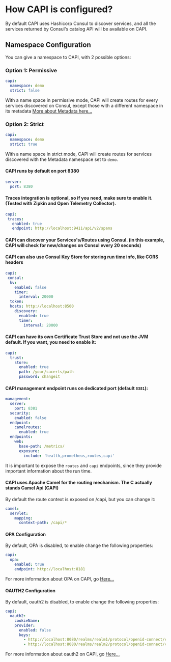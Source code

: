 # How CAPI is configured?
By default CAPI uses Hashicorp Consul to discover services, and all the services returned by Consul's catalog API will be available on CAPI.

## Namespace Configuration
You can give a namespace to CAPI, with 2 possible options:

### Option 1: Permissive
```yaml
capi:
  namespace: demo
  strict: false
```

With a name space in permissive mode, CAPI will create routes for every services discovered on Consul, except those with a different namespace in its metadata [More about Metadata here...](meta.md)


### Option 2: Strict
```yaml
capi:
  namespace: demo
  strict: true
```
With a name space in strict mode, CAPI will create routes for services discovered with the Metadata namespace set to `demo`. 



#### CAPI runs by default on port 8380
```yaml
server:
  port: 8380
```
#### Traces integration is optional, so if you need, make sure to enable it. (Tested with Zipkin and Open Telemetry Collector).
```yaml
capi:
 traces:
   enabled: true
   endpoint: http://localhost:9411/api/v2/spans
```
#### CAPI can discover your Services's/Routes using Consul. (in this example, CAPI will check for new/changes on Consul every 20 seconds)
#### CAPI can also use Consul Key Store for storing run time info, like CORS headers 
```yaml
capi:
 consul:
  kv:
    enabled: false
    timer:
      interval: 20000
  token:
  hosts: http://localhost:8500
    discovery:
      enabled: true
      timer:
        interval: 20000
```
#### CAPI can have its own Certificate Trust Store and not use the JVM default. If you want, you need to enable it:
```yaml
capi:
  trust:
    store:
      enabled: true
      path: /your/cacerts/path
      password: changeit
```
#### CAPI management endpoint runs on dedicated port (default `8381`):
```yaml
management:
  server:
    port: 8381
  security:
    enabled: false
  endpoint:
    camelroutes:
      enabled: true
  endpoints:
    web:
      base-path: /metrics/
      exposure:
        include: 'health,prometheus,routes,capi'
```
It is important to expose the `routes` and `capi` endpoints, since they provide important information about the run time. 

#### CAPI uses Apache Camel for the routing mechanism. The C actually stands Camel Api (CAPI)
By default the route context is exposed on /capi, but you can change it:
```yaml
camel:
  servlet:
    mapping:
      context-path: /capi/*
```

#### OPA Configuration
By default, OPA is disabled, to enable change the following properties:
```yaml
capi:
  opa:
    enabled: true
    endpoint: http://localhost:8181
```
For more information about OPA on CAPI, go [Here...](opa.md)

#### OAUTH2 Configuration
By default, oauth2 is disabled, to enable change the following properties:
```yaml
capi:
  oauth2:
    cookieName:
    provider:
      enabled: false
      keys:
        - http://localhost:8080/realms/realm1/protocol/openid-connect/certs
        - http://localhost:8080/realms/realm2/protocol/openid-connect/certs
```
For more information about oauth2 on CAPI, go [Here...](oauth2.md)